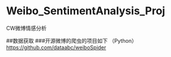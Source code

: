 # Weibo_SentimentAnalysis_Proj
CW微博情感分析

##数据获取
###开源微博的爬虫的项目如下 （Python）
https://github.com/dataabc/weiboSpider

